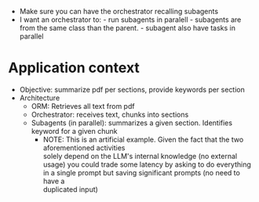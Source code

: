 

- Make sure you can have the orchestrator recalling subagents  
- I want an orchestrator to:
      - run subagents in paralell
      - subagents are from the same class than the parent. 
      - subagent also have tasks in parallel


# Application context
- Objective: summarize pdf per sections, provide keywords per section 
- Architecture
  - ORM: Retrieves all text from pdf
  - Orchestrator: receives text, chunks into sections
  - Subagents (in parallel): summarizes a given section. Identifies keyword for a given chunk 
    - NOTE: This is an artificial example. Given the fact that the two aforementioned activities \
    solely depend on the LLM's internal knowledge (no external usage) you could trade some latency 
    by asking to do everything in a single prompt but saving significant prompts (no need to have a \
    duplicated input)